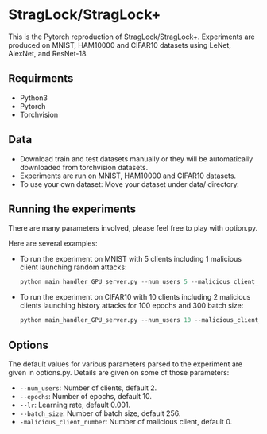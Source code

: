 # StragLock/StragLock+

This is the Pytorch reproduction of StragLock/StragLock+. Experiments are produced on MNIST, HAM10000 and CIFAR10 datasets using LeNet, AlexNet, and ResNet-18.

## Requirments
 - Python3
 - Pytorch
 - Torchvision

## Data
 - Download train and test datasets manually or they will be automatically downloaded from torchvision datasets.
 - Experiments are run on MNIST, HAM10000 and CIFAR10 datasets.
 - To use your own dataset: Move your dataset under data/ directory.

## Running the experiments

There are many parameters involved, please feel free to play with option.py.

Here are several examples:
 - To run the experiment on MNIST with 5 clients including 1 malicious client launching random attacks:

   ```python
   python main_handler_GPU_server.py --num_users 5 --malicious_client_number 1 --malicious_index 1 --dataset 'MNIST'
   
 - To run the experiment on CIFAR10 with 10 clients including 2 malicious clients launching history attacks for 100 epochs and 300 batch size:
   ```python
   python main_handler_GPU_server.py --num_users 10 --malicious_client_number21 --malicious_index 2 --dataset 'CIFAR10' --epochs 100 --batch_size 300

  ## Options
  The default values for various parameters parsed to the experiment are given in options.py. Details are given on some of those parameters:

 - `--num_users`: Number of clients, default 2.
 - `--epochs`: Number of epochs, default 10.
 - `--lr`: Learning rate, default 0.001.
 - `--batch_size`: Number of batch size, default 256.
 - `-malicious_client_number`: Number of malicious client, default 0.
